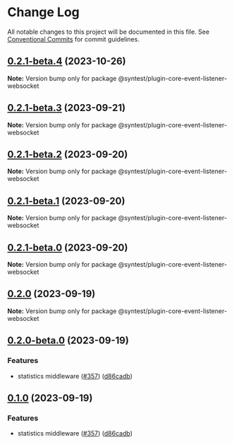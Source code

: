 # Change Log

All notable changes to this project will be documented in this file.
See [Conventional Commits](https://conventionalcommits.org) for commit guidelines.

## [0.2.1-beta.4](https://github.com/syntest-framework/syntest-core/compare/@syntest/plugin-core-event-listener-websocket@0.2.1-beta.3...@syntest/plugin-core-event-listener-websocket@0.2.1-beta.4) (2023-10-26)

**Note:** Version bump only for package @syntest/plugin-core-event-listener-websocket

## [0.2.1-beta.3](https://github.com/syntest-framework/syntest-core/compare/@syntest/plugin-core-event-listener-websocket@0.2.1-beta.2...@syntest/plugin-core-event-listener-websocket@0.2.1-beta.3) (2023-09-21)

**Note:** Version bump only for package @syntest/plugin-core-event-listener-websocket

## [0.2.1-beta.2](https://github.com/syntest-framework/syntest-core/compare/@syntest/plugin-core-event-listener-websocket@0.2.1-beta.1...@syntest/plugin-core-event-listener-websocket@0.2.1-beta.2) (2023-09-20)

**Note:** Version bump only for package @syntest/plugin-core-event-listener-websocket

## [0.2.1-beta.1](https://github.com/syntest-framework/syntest-core/compare/@syntest/plugin-core-event-listener-websocket@0.2.1-beta.0...@syntest/plugin-core-event-listener-websocket@0.2.1-beta.1) (2023-09-20)

**Note:** Version bump only for package @syntest/plugin-core-event-listener-websocket

## [0.2.1-beta.0](https://github.com/syntest-framework/syntest-core/compare/@syntest/plugin-core-event-listener-websocket@0.2.0...@syntest/plugin-core-event-listener-websocket@0.2.1-beta.0) (2023-09-20)

**Note:** Version bump only for package @syntest/plugin-core-event-listener-websocket

## [0.2.0](https://github.com/syntest-framework/syntest-core/compare/@syntest/plugin-core-event-listener-websocket@0.2.0-beta.0...@syntest/plugin-core-event-listener-websocket@0.2.0) (2023-09-19)

**Note:** Version bump only for package @syntest/plugin-core-event-listener-websocket

## [0.2.0-beta.0](https://github.com/syntest-framework/syntest-core/compare/@syntest/plugin-core-event-listener-websocket@0.1.0-beta.3...@syntest/plugin-core-event-listener-websocket@0.2.0-beta.0) (2023-09-19)

### Features

- statistics middleware ([#357](https://github.com/syntest-framework/syntest-core/issues/357)) ([d86cadb](https://github.com/syntest-framework/syntest-core/commit/d86cadb23523ce89688e98cc0805a8fee31e531d))

## [0.1.0](https://github.com/syntest-framework/syntest-core/compare/@syntest/plugin-core-event-listener-websocket@0.1.0-beta.3...@syntest/plugin-core-event-listener-websocket@0.1.0) (2023-09-19)

### Features

- statistics middleware ([#357](https://github.com/syntest-framework/syntest-core/issues/357)) ([d86cadb](https://github.com/syntest-framework/syntest-core/commit/d86cadb23523ce89688e98cc0805a8fee31e531d))

